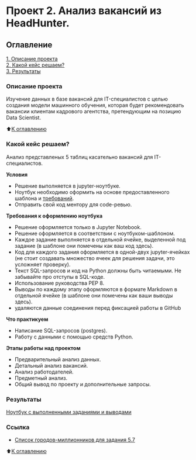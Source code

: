 # Проект 2. Анализ вакансий из HeadHunter.

 ## Оглавление  
 [1. Описание проекта](https://github.com/Aemikh/ae_data_science/tree/main/Project_2/README.md/#Описание-проекта)  
 [2. Какой кейс решаем?](https://github.com/Aemikh/ae_data_science/tree/main/Project_2/README.md/#Какой-кейс-решаем?)  
 [3. Результаты](https://github.com/Aemikh/ae_data_science/tree/main/Project_2/README.md/#Результаты)    


 ### Описание проекта    
 Изучение данных в базе вакансий для IT-специалистов с целью создания модели машинного обучения, которая будет рекомендовать вакансии клиентам кадрового агентства, претендующим на позицию Data Scientist. 

 :arrow_up:[K оглавлению](https://github.com/Aemikh/ae_data_science/tree/main/Project_2/README.md/#Оглавление)


 ### Какой кейс решаем?    
  Анализ представленых 5 таблиц касательно вакансий для IT-специалистов.

 **Условия**  
 - Решение выполняется в jupyter-ноутбуке.
 - Ноутбук необходимо оформить на основе предоставленного шаблона и [требований](https://github.com/Aemikh/ae_data_science/tree/main/Project_2/README.md/#Требования-к-оформлению-ноутбука).
 - Отправить свой код ментору для code-ревью. 

 **Требования к оформлению ноутбука**     
 - Решение оформляется только в Jupyter Notebook.
 - Решение оформляется в соответствии с ноутбуком-шаблоном.
 - Каждое задание выполняется в отдельной ячейке, выделенной под задание (в шаблоне они помечены как ваш код здесь).
 - Код для каждого задания оформляется в одной-двух jupyter-ячейках (не стоит создавать множество ячеек для решения задачи, это усложняет проверку).
 - Текст SQL-запросов и код на Python должны быть читаемыми. Не забывайте про отступы в SQL-коде.
 - Использование руководства PEP 8.
 - Выводы по каждому этапу оформляются в формате Markdown в отдельной ячейке (в шаблоне они помечены как ваши выводы здесь).
 - удаляются данные соединения перед фиксацией работы в GitHub 


 **Что практикуем**     
 - Написание SQL-запросов (postgres).
 - Работу с данными с помощью средств Python.

 **Этапы работы над проектом**
 - Предварительный анализ данных.
 - Детальный анализ вакансий.
 - Анализ работодателей.
 - Предметный анализ.
 - Общий вывод по проекту и дополнительные запросы. 

 
 ### Результаты  
 [Ноутбук с выполненными заданиями и выводами](https://github.com/Aemikh/ae_data_science/blob/main/Project_2/Project_2_AE.ipynb)

 ### Ссылка

 - [Список городов-миллионников для задания 5.7](https://ru.wikipedia.org/wiki/Города-миллионеры_России)

 :arrow_up:[K оглавлению](https://github.com/Aemikh/ae_data_science/tree/main/Project_2/README.md/#Оглавление)
